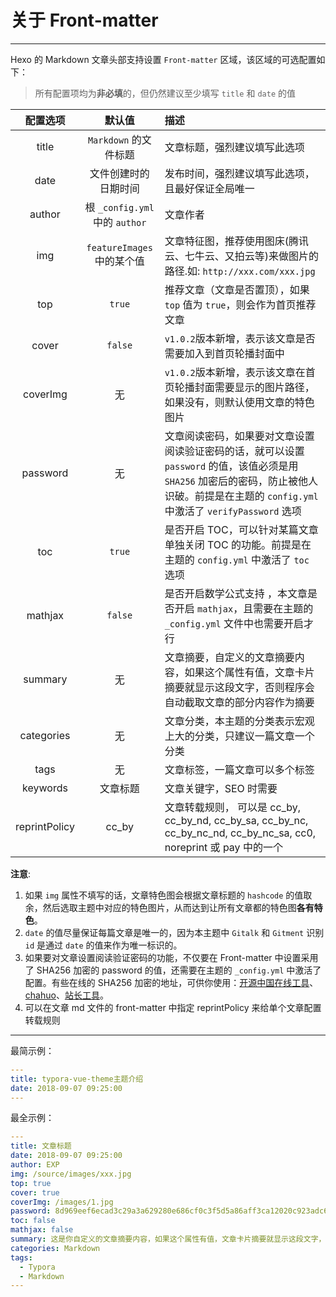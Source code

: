 # 关于 Front-matter

------


Hexo 的 Markdown 文章头部支持设置 `Front-matter` 区域，该区域的可选配置如下：

> 所有配置项均为**非必填**的，但仍然建议至少填写 `title` 和 `date` 的值

| 配置选项 | 默认值 | 描述 |
|:-----:|:-----:|:-----|
| title | `Markdown` 的文件标题 | 文章标题，强烈建议填写此选项 |
| date | 文件创建时的日期时间 | 发布时间，强烈建议填写此选项，且最好保证全局唯一 |
| author | 根 `_config.yml` 中的 `author` | 文章作者 |
| img | `featureImages` 中的某个值 | 文章特征图，推荐使用图床(腾讯云、七牛云、又拍云等)来做图片的路径.如: `http://xxx.com/xxx.jpg` |
| top | `true` | 推荐文章（文章是否置顶），如果 `top` 值为 `true`，则会作为首页推荐文章 |
| cover | `false` | `v1.0.2`版本新增，表示该文章是否需要加入到首页轮播封面中 |
| coverImg | 无 | `v1.0.2`版本新增，表示该文章在首页轮播封面需要显示的图片路径，如果没有，则默认使用文章的特色图片 |
| password | 无 | 文章阅读密码，如果要对文章设置阅读验证密码的话，就可以设置 `password` 的值，该值必须是用 `SHA256` 加密后的密码，防止被他人识破。前提是在主题的 `config.yml` 中激活了 `verifyPassword` 选项 |
| toc | `true` | 是否开启 TOC，可以针对某篇文章单独关闭 TOC 的功能。前提是在主题的 `config.yml` 中激活了 `toc` 选项 |
| mathjax | `false` | 是否开启数学公式支持 ，本文章是否开启 `mathjax`，且需要在主题的 `_config.yml` 文件中也需要开启才行 |
| summary | 无 | 文章摘要，自定义的文章摘要内容，如果这个属性有值，文章卡片摘要就显示这段文字，否则程序会自动截取文章的部分内容作为摘要 |
| categories | 无 | 文章分类，本主题的分类表示宏观上大的分类，只建议一篇文章一个分类 |
| tags | 无 | 文章标签，一篇文章可以多个标签 |
| keywords | 文章标题 | 文章关键字，SEO 时需要 |
| reprintPolicy | cc_by | 文章转载规则， 可以是 cc_by, cc_by_nd, cc_by_sa, cc_by_nc, cc_by_nc_nd, cc_by_nc_sa, cc0, noreprint 或 pay 中的一个 |


**注意**:

1. 如果 `img` 属性不填写的话，文章特色图会根据文章标题的 `hashcode` 的值取余，然后选取主题中对应的特色图片，从而达到让所有文章都的特色图**各有特色**。
2. `date` 的值尽量保证每篇文章是唯一的，因为本主题中 `Gitalk` 和 `Gitment` 识别 `id` 是通过 `date` 的值来作为唯一标识的。
3. 如果要对文章设置阅读验证密码的功能，不仅要在 Front-matter 中设置采用了 SHA256 加密的 password 的值，还需要在主题的 `_config.yml` 中激活了配置。有些在线的 SHA256 加密的地址，可供你使用：[开源中国在线工具](http://tool.oschina.net/encrypt?type=2)、[chahuo](http://encode.chahuo.com/)、[站长工具](http://tool.chinaz.com/tools/hash.aspx)。
4. 可以在文章 md 文件的 front-matter 中指定 reprintPolicy 来给单个文章配置转载规则

------

最简示例：

```yaml
---
title: typora-vue-theme主题介绍
date: 2018-09-07 09:25:00
---
```

最全示例：

```yaml
---
title: 文章标题
date: 2018-09-07 09:25:00
author: EXP
img: /source/images/xxx.jpg
top: true
cover: true
coverImg: /images/1.jpg
password: 8d969eef6ecad3c29a3a629280e686cf0c3f5d5a86aff3ca12020c923adc6c92
toc: false
mathjax: false
summary: 这是你自定义的文章摘要内容，如果这个属性有值，文章卡片摘要就显示这段文字，否则程序会自动截取文章的部分内容作为摘要
categories: Markdown
tags:
  - Typora
  - Markdown
---
```